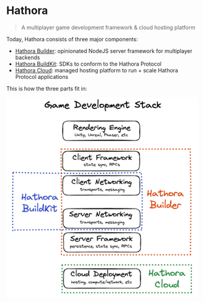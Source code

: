 # Hathora

> A multiplayer game development framework & cloud hosting platform

Today, Hathora consists of three major components:

- [Hathora Builder](./builder/README.md): opinionated NodeJS server framework for multiplayer backends
- [Hathora BuildKit](./buildkit/README.md): SDKs to conform to the Hathora Protocol
- [Hathora Cloud](./cloud/README.md): managed hosting platform to run + scale Hathora Protocol applications

This is how the three parts fit in:

![Hathora product stack](./statics/stack.png)
